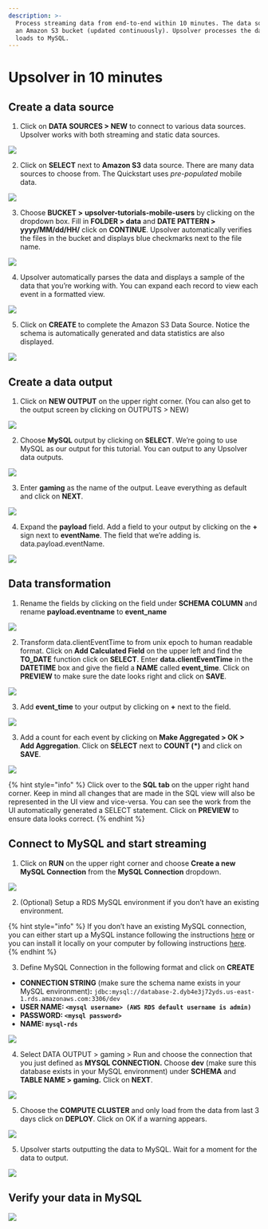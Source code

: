 ```yaml
---
description: >-
  Process streaming data from end-to-end within 10 minutes. The data source is
  an Amazon S3 bucket (updated continuously). Upsolver processes the data and
  loads to MySQL.
---
```


# Upsolver in 10 minutes

## Create a data source

1. Click on **DATA SOURCES &gt; NEW** to connect to various data sources. Upsolver works with both streaming and static data sources.

![](https://lh3.googleusercontent.com/VEBtmN-b2sXlGI8KbaKyeZtTRuXAqt4NkBess6US8LAc6NxoQAvGaQLhr_2lTKRH6V3Pe2JglaQvDSlA5hcep_DedbJFNS7ayYi2Cx-uozzUkzfZW79DqsqJutaVp6-f0l799Goz)

2. Click on **SELECT** next to **Amazon S3** data source. There are many data sources to choose from. The Quickstart uses _pre-populated_ mobile data.

![](https://lh6.googleusercontent.com/Q4l7k9KjZetrJL8f1dtauybuIMw329ecce7bib5JDhOrOl4KasXJiSBxGAbTPujlaxGUHb92okdSyGH72L_Tj_j-mVvwuyOP8je5qXfrQPkuQq5w6njRXEgPTIx-O3n-csJnPuC_)

3. Choose **BUCKET &gt;** **upsolver-tutorials-mobile-users** by clicking on the dropdown box.  Fill in **FOLDER &gt; data** and **DATE PATTERN &gt; yyyy/MM/dd/HH/** click on **CONTINUE**. Upsolver automatically verifies the files in the bucket and displays blue checkmarks next to the file name.

![](../../../.gitbook/assets/image%20%2882%29.png)

4. Upsolver automatically parses the data and displays a sample of the data that you’re working with. You can expand each record to view each event in a formatted view.

![](https://lh4.googleusercontent.com/VSsLMilef5nd-Vgy7IyjZlPk4wzq_IBmo6kLKnIcVZqgrCkmVnYUKeJuzkV5hb1ZIWX5BzjPeq4OC0BV1Cfx8oXcM3HeVf0N3B8ow229INdD-aGIkei3KPrfMn_DFhxDgQ2P-MUh)

5. Click on **CREATE** to complete the Amazon S3 Data Source. Notice the schema is automatically generated and data statistics are also displayed.

![](https://lh4.googleusercontent.com/1TzV0loU_yMvnGi1-Yxk28yrhiR1ITl0IxeZTHMKROZQsOdVctaTtmNaWTe4wS1CAp4DWIyhUGYQVF8GkTV5qKsQFIphxoemWPxNzimagThCnDD9P9FmKZewIAzZkEknvTdeM_lf)

##  **Create a data output**

1. Click on **NEW OUTPUT** on the upper right corner. \(You can also get to the output screen by clicking on OUTPUTS &gt; NEW\)

![](https://lh4.googleusercontent.com/MWKDM4NzS3bsF93Pq5DZ-4nd5QV6B7JXOS2cA1N8vy92qij_fPmPTPeilDb1XiW3DjcZMc8L0YC-62snOK6wiXnefjBe-Ppku7s9ymdk3M5sS7NEUNiYPpJaQeHTe5mYgkfgBHV0)

2. Choose **MySQL** output by clicking on **SELECT**. We’re going to use MySQL as our output for this tutorial. You can output to any Upsolver data outputs. 

![](https://lh4.googleusercontent.com/PXhvs6a7EiGfmAHcgqwN3_Jwz96iPo6L17sUl5E534p062iFtkakUxPbFWcx8g2BIVYVSV26ayqeEaPMGXLmkAOXmcIoxewZkcuVT2iyOgDUlaU1860lpsaVBNCNIwk1rv3s-19T)

3. Enter **gaming** as the name of the output. Leave everything as default and click on **NEXT**.

![](https://lh5.googleusercontent.com/pwqXwMAeu4kndQzv2fMDh4-N5rB_q6S6vpsR10OEITDHI4aatdyMWBEfhO8dpdBuaxsa5hVm1195UMzW9qM38Jnb6miZ49_RR8Koi7LBaRr8v7Y2P68vzdsJFE5Ck4Ppi6ByzegG)

4. Expand the **payload** field. Add a field to your output by clicking on the **+** sign next to **eventName**. The field that we’re adding is. data.payload.eventName.

![](https://lh4.googleusercontent.com/kYfGKdqytOPUi7-qXFq-lStbLuIpgE1bv8L_Q-gOPypxSCCCNmpcK7Wk-FtVcYA9d_BQKMbAzg8_Cjb36rumK2Z-QC_m921h05G4hRnss1Qxvtc1x3H_vU8ZwMc_qnOXKqVpnvAE)

## **Data transformation**

1. Rename the fields by clicking on the field under **SCHEMA COLUMN** and rename **payload.eventname** to **event\_name**

![](https://lh4.googleusercontent.com/v_6Rqnc7nFQq3xCUF4DBwELml7m1ZhvPkZIBpIZ6kg7pLHIaO1oJchci6FFf4xX-xKAswiu6GemKqHAH5_ztLKOAmh8FZa-XSthejIQDOtXmSsP-0cEt59NMJkzxqmcUEZJNPBjo)

2. Transform data.clientEventTime to from unix epoch to human readable format. Click on **Add Calculated Field** on the upper left and find the **TO\_DATE** function click on **SELECT**. Enter **data.clientEventTime** in the **DATETIME** box and give the field a **NAME** called **event\_time**. Click on **PREVIEW** to make sure the date looks right and click on **SAVE**. 

![](../../../.gitbook/assets/vqozgbvriu.gif)

3. Add **event\_time** to your output by clicking on **+** next to the field. 

![](../../../.gitbook/assets/czjgup6d4l.gif)

3. Add a count for each event by clicking on **Make Aggregated &gt; OK &gt; Add Aggregation**. Click on **SELECT** next to **COUNT \(\*\)**  and click on **SAVE**.

![](../../../.gitbook/assets/zgtazoayjx.gif)

{% hint style="info" %}
Click over to the **SQL tab** on the upper right hand corner. Keep in mind all changes that are made in the SQL view will also be represented in the UI view and vice-versa. You can see the work from the UI automatically generated a SELECT statement. Click on **PREVIEW** to ensure data looks correct.
{% endhint %}

## **Connect to MySQL and start streaming**

1. Click on **RUN** on the upper right corner and choose **Create a new MySQL Connection** from the **MySQL Connection** dropdown.

![](https://lh5.googleusercontent.com/ukOA0BD-g9cxsdWuJhI9ab7g_aOJZn3JpfA6PlbGmNbaeO3dcUrPXY5bskTj7gjxFqgKqYhSeoGP_Ix0lN6nj-PPI9HJEmD1jP4qxMct5aYUkd8fq3UDIJHbSOnseGepvSaSIDGc)

2.  \(Optional\) Setup a RDS MySQL environment if you don’t have an existing environment.

{% hint style="info" %}
If you don’t have an existing MySQL connection, you can either start up a MySQL instance following the instructions [here](https://docs.aws.amazon.com/AmazonRDS/latest/UserGuide/USER_CreateDBInstance.html) or you can install it locally on your computer by following instructions [here](mysql-data-output-option.md).  
{% endhint %}

3. Define MySQL Connection in the following format and click on **CREATE**

* **CONNECTION STRING** \(make sure the schema name exists in your MySQL environment\)**:** `jdbc:mysql://database-2.dyb4e3j72yds.us-east-1.rds.amazonaws.com:3306/dev`
* **USER NAME: `<mysql username> (AWS RDS default username is admin)`**
* **PASSWORD: `<mysql password>`**
* **NAME: `mysql-rds`**

![](../../../.gitbook/assets/image%20%28130%29.png)

4. Select DATA OUTPUT &gt; gaming &gt; Run and choose the connection that you just defined as **MYSQL CONNECTION.** Choose **dev** \(make sure this database exists in your MySQL environment\) under **SCHEMA** and **TABLE NAME &gt; gaming.**  Click on **NEXT**.

![](../../../.gitbook/assets/image%20%2857%29.png)

5. Choose the **COMPUTE CLUSTER** and only load from the data from last 3 days click on **DEPLOY**. Click on OK if a warning appears.  


![](https://lh4.googleusercontent.com/5b6O0ORXDmpqXiMjqsK8uGYN1KaMq5hPb_JGG4bnLinm7L9zYkdAUxF4lVWQBxa3PEKy-zgsbBU4-iJ0ChutRn4Z7Iu1FZUTL626n8o1WeReetFPUrAuNvG_RPXqngUgug7fYqbj)

5. Upsolver starts outputting the data to MySQL. Wait for a moment for the data to output.

![](https://lh3.googleusercontent.com/VwPyk_YOC03OdL3EvZBYOQFEJsOS38WMBspKx45LIV3Vg4ulerw3IXVcrqkurp0OfW-9yGsqJh0_NZfLJpjG2S1-vkeogtzkC-PsPo_zqk42pqjG2Od8VZ8vgaiGBoRjHlfCCMZE)

## **Verify your data in MySQL**

![](https://lh5.googleusercontent.com/0fxWkWrTxadsR-uuIkp9Tny0BVu2iLcCcNBBa_G5SN6wi6yOvf64W__KBgEHb24vjTWHBStlUU4LlwWNq_yqszCcdvc_c4ITRmULBgt209OxbuWtUjhS4wBRdZ0r0Dzo6lN1GVlW)





